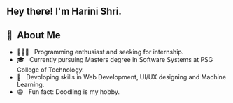 
## Hey there! I'm Harini Shri.

## 🧐 &nbsp;About Me 

- 👨🏻‍💻 &nbsp; Programming enthusiast and seeking for internship.
- 🎓 &nbsp; Currently pursuing Masters degree in Software Systems at PSG College of Technology.
- 🌱 &nbsp; Devoloping skills in Web Development, UI/UX designing and Machine Learning.
- 😄 &nbsp; Fun fact: Doodling is my hobby.
